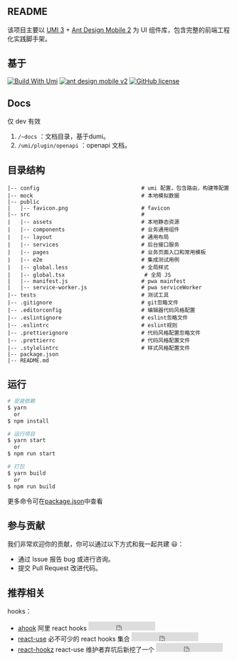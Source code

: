 ﻿## README

该项目主要以 [UMI 3](https://umijs.org/zh/) + [Ant Design Mobile 2](https://mobile.ant.design/) 为 UI 组件库，包含完整的前端工程化实践脚手架。


## 基于
[![Build With Umi](https://img.shields.io/badge/build%20with-umi-028fe4.svg?style=flat-square)](http://umijs.org/)
[![ant design mobile v2](https://img.shields.io/npm/v/antd-mobile.svg?style=flat-square)](https://github.com/ant-design/ant-design-mobile/)
[![GitHub license](https://img.shields.io/badge/license-MIT-blue.svg)]()

## Docs
仅 dev 有效
1. `/~docs` ：文档目录，基于dumi。
2. `/umi/plugin/openapi` ：openapi 文档。
   
## 目录结构

    |-- config                                # umi 配置，包含路由，构建等配置
    |-- mock                                  # 本地模拟数据
    |-- public                                
    |   |-- favicon.png                       # favicon
    |-- src                                   # 
    |   |-- assets                            # 本地静态资源
    |   |-- components                        # 业务通用组件
    |   |-- layout                            # 通用布局
    |   |-- services                          # 后台接口服务
    |   |-- pages                             # 业务页面入口和常用模板
    |   |-- e2e                               # 集成测试用例
    |   |-- global.less                       # 全局样式
    |   |-- global.tsx                         # 全局 JS
    |   |-- manifest.js                       # pwa mainfest
    |   |-- service-worker.js                 # pwa serviceWorker
    |-- tests                                 # 测试工具
    |-- .gitignore                            # git忽略文件
    |-- .editorconfig                         # 编辑器代码风格配置
    |-- .eslintignore                         # eslint忽略文件
    |-- .eslintrc                             # eslint规则
    |-- .prettierignore                       # 代码风格配置忽略文件
    |-- .prettierrc                           # 代码风格配置文件
    |-- .stylelintrc                          # 样式风格配置文件
    |-- package.json                          
    |-- README.md                              


## 运行
```bash
# 安装依赖
$ yarn
  or 
$ npm install

# 运行项目
$ yarn start 
  or 
$ npm run start

# 打包
$ yarn build 
  or 
$ npm run build
```

更多命令可在[package.json](./package.json)中查看


## 参与贡献

我们非常欢迎你的贡献，你可以通过以下方式和我一起共建 :smiley:：

- 通过 Issue 报告 bug 或进行咨询。
- 提交 Pull Request 改进代码。


## 推荐相关

hooks：
- [ahook](https://ahooks.js.org) 阿里 react hooks <iframe src="https://ghbtns.com/github-btn.html?user=alibaba&repo=hooks&type=star&count=true" frameborder="0" scrolling="0" width="150" height="20" title="GitHub"></iframe>
- [react-use](https://github.com/streamich/react-use) 必不可少的 react hooks 集合 <iframe src="https://ghbtns.com/github-btn.html?user=streamich&repo=react-use&type=star&count=true" frameborder="0" scrolling="0" width="150" height="20" title="GitHub"></iframe>
- [react-hookz](https://github.com/react-hookz/web) react-use 维护者弃坑后新挖了一个 <iframe src="https://ghbtns.com/github-btn.html?user=react-hookz&repo=web&type=star&count=true" frameborder="0" scrolling="0" width="150" height="20" title="GitHub"></iframe>
